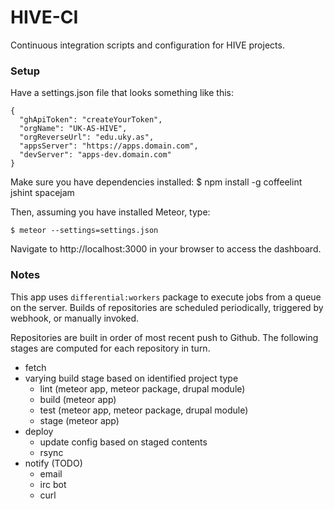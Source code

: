 HIVE-CI
=======

Continuous integration scripts and configuration for HIVE projects. 

### Setup

Have a settings.json file that looks something like this:

    {
      "ghApiToken": "createYourToken",
      "orgName": "UK-AS-HIVE",
      "orgReverseUrl": "edu.uky.as",
      "appsServer": "https://apps.domain.com",
      "devServer": "apps-dev.domain.com"
    }

Make sure you have dependencies installed:
    $ npm install -g coffeelint jshint spacejam

Then, assuming you have installed Meteor, type:

    $ meteor --settings=settings.json

Navigate to http://localhost:3000 in your browser to access the dashboard.

### Notes

This app uses `differential:workers` package to execute jobs from a queue on
the server.  Builds of repositories are scheduled periodically, triggered by
webhook, or manually invoked.

Repositories are built in order of most recent push to Github.  The following
stages are computed for each repository in turn.

* fetch
* varying build stage based on identified project type
  * lint (meteor app, meteor package, drupal module)
  * build (meteor app)
  * test (meteor app, meteor package, drupal module)
  * stage (meteor app)
* deploy
  * update config based on staged contents
  * rsync
* notify (TODO)
  * email
  * irc bot
  * curl

